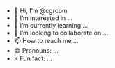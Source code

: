 - 👋 Hi, I’m @cgrcom
- 👀 I’m interested in ...
- 🌱 I’m currently learning ...
- 💞️ I’m looking to collaborate on ...
- 📫 How to reach me ...
- 😄 Pronouns: ...
- ⚡ Fun fact: ...

<!---
cgrcom/cgrcom is a ✨ special ✨ repository because its `README.md` (this file) appears on your GitHub profile.
You can click the Preview link to take a look at your changes.
--->
